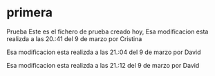# primera
Prueba 
Este es el fichero de prueba creado hoy, 
Esa modificacion esta realizda a las 20.:41 del 9 de marzo por Cristina

Esa modificacion esta realizda a las 21.:04 del 9 de marzo por David

Esa modificacion esta realizda a las 21.:12 del 9 de marzo por David


